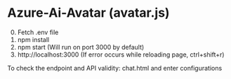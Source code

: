 # Azure-Ai-Avatar (avatar.js)

0. Fetch .env file
1. npm install
2. npm start (Will run on port 3000 by default)
3. http://localhost:3000 (If error occurs while reloading page, ctrl+shift+r)

To check the endpoint and API validity:
chat.html and enter configurations 
